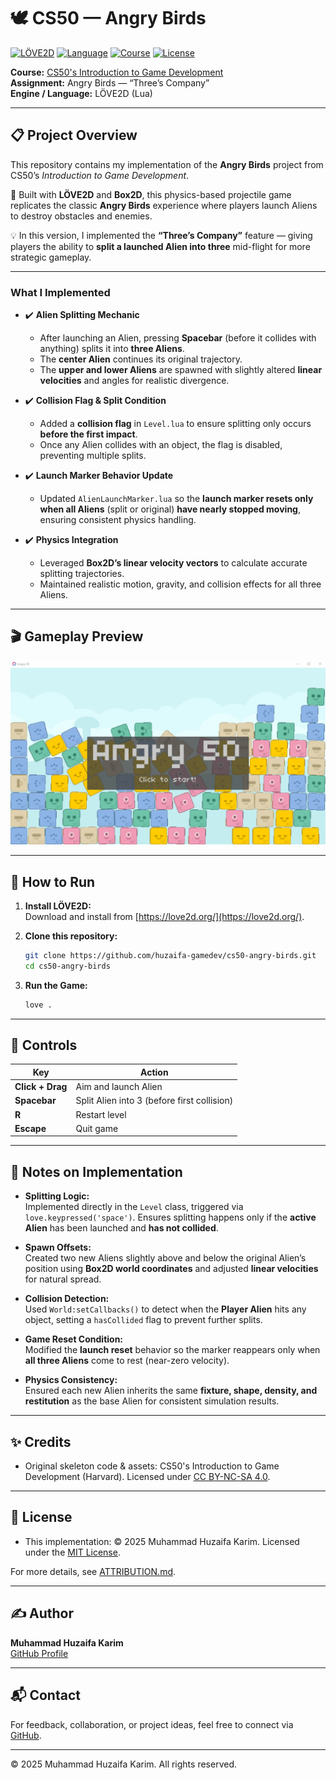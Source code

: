 # 🕊️ CS50 — Angry Birds  

[![LÖVE2D](https://img.shields.io/badge/Engine-L%C3%96VE2D-informational)](https://love2d.org/)
[![Language](https://img.shields.io/badge/Language-Lua-blue)](https://www.lua.org/)
[![Course](https://img.shields.io/badge/Course-CS50G-red)](https://cs50.harvard.edu/games/)
[![License](https://img.shields.io/badge/License-MIT-green)](LICENSE)

**Course:** [CS50's Introduction to Game Development](https://cs50.harvard.edu/games/)  
**Assignment:** Angry Birds — “Three’s Company”  
**Engine / Language:** LÖVE2D (Lua)  

---

## 📋 Project Overview  

This repository contains my implementation of the **Angry Birds** project from CS50’s *Introduction to Game Development*.  

🐥 Built with **LÖVE2D** and **Box2D**, this physics-based projectile game replicates the classic **Angry Birds** experience where players launch Aliens to destroy obstacles and enemies.  

💡 In this version, I implemented the **“Three’s Company”** feature — giving players the ability to **split a launched Alien into three** mid-flight for more strategic gameplay.  

---

### What I Implemented  

- ✔️ **Alien Splitting Mechanic**  
  - After launching an Alien, pressing **Spacebar** (before it collides with anything) splits it into **three Aliens**.  
  - The **center Alien** continues its original trajectory.  
  - The **upper and lower Aliens** are spawned with slightly altered **linear velocities** and angles for realistic divergence.  

- ✔️ **Collision Flag & Split Condition**  
  - Added a **collision flag** in `Level.lua` to ensure splitting only occurs **before the first impact**.  
  - Once any Alien collides with an object, the flag is disabled, preventing multiple splits.  

- ✔️ **Launch Marker Behavior Update**  
  - Updated `AlienLaunchMarker.lua` so the **launch marker resets only when all Aliens** (split or original) **have nearly stopped moving**, ensuring consistent physics handling.  

- ✔️ **Physics Integration**  
  - Leveraged **Box2D’s linear velocity vectors** to calculate accurate splitting trajectories.  
  - Maintained realistic motion, gravity, and collision effects for all three Aliens.  

---

## 🎬 Gameplay Preview  

![Gameplay Preview](docs/gameplay.gif)  

---

## 🚀 How to Run  

1. **Install LÖVE2D:**  
   Download and install from [https://love2d.org/](https://love2d.org/).  


2. **Clone this repository:**  
   ```bash
   git clone https://github.com/huzaifa-gamedev/cs50-angry-birds.git
   cd cs50-angry-birds
   ```  

3. **Run the Game:**  
   ```bash
   love .
   ```  

---

## 🎯 Controls  

| Key | Action |
|-----|---------|
| **Click + Drag** | Aim and launch Alien |
| **Spacebar** | Split Alien into 3 (before first collision) |
| **R** | Restart level |
| **Escape** | Quit game |

---

## 🧠 Notes on Implementation  

- **Splitting Logic:**  
  Implemented directly in the `Level` class, triggered via `love.keypressed('space')`. Ensures splitting happens only if the **active Alien** has been launched and **has not collided**.  

- **Spawn Offsets:**  
  Created two new Aliens slightly above and below the original Alien’s position using **Box2D world coordinates** and adjusted **linear velocities** for natural spread.  

- **Collision Detection:**  
  Used `World:setCallbacks()` to detect when the **Player Alien** hits any object, setting a `hasCollided` flag to prevent further splits.  

- **Game Reset Condition:**  
  Modified the **launch reset** behavior so the marker reappears only when **all three Aliens** come to rest (near-zero velocity).  

- **Physics Consistency:**  
  Ensured each new Alien inherits the same **fixture, shape, density, and restitution** as the base Alien for consistent simulation results.  

---

## ✨ Credits  

- Original skeleton code & assets: CS50's Introduction to Game Development (Harvard). Licensed under [CC BY-NC-SA 4.0](https://creativecommons.org/licenses/by-nc-sa/4.0/).  

---

## 📄 License  

- This implementation: © 2025 Muhammad Huzaifa Karim. Licensed under the [MIT License](LICENSE).  

For more details, see [ATTRIBUTION.md](ATTRIBUTION.md).  

---

## ✍️ Author  

**Muhammad Huzaifa Karim**  
[GitHub Profile](https://github.com/huzaifakarim1)  

---

## 📬 Contact  

For feedback, collaboration, or project ideas, feel free to connect via [GitHub](https://github.com/huzaifakarim1).  

---

© 2025 Muhammad Huzaifa Karim. All rights reserved.  
